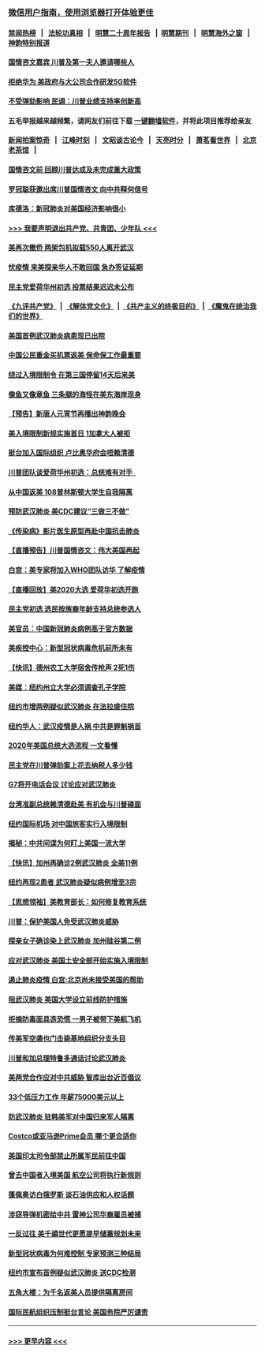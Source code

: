 ### [微信用户指南，使用浏览器打开体验更佳](https://github.com/gfw-breaker/banned-news1/blob/master/indexes/wechat-guide.md?t=0)
#### [禁闻热榜](热点新闻.md?t=0)  &nbsp;&nbsp;|&nbsp;&nbsp; [法轮功真相](https://github.com/gfw-breaker/truth/blob/master/README.md?t=0) &nbsp;&nbsp;|&nbsp;&nbsp; [明慧二十周年报告](https://github.com/gfw-breaker/mh-reports/blob/master/README.md?t=0) &nbsp;&nbsp;|&nbsp;&nbsp;[明慧期刊](https://github.com/gfw-breaker/mh-qikan) &nbsp;&nbsp;|&nbsp;&nbsp; [明慧海外之窗](https://github.com/gfw-breaker/mh-news/blob/master/README.md?t=0) &nbsp;&nbsp;|&nbsp;&nbsp; [神韵特别报道](https://github.com/gfw-breaker/mh-news/blob/master/shenyun.md?t=0)
#### [国情咨文嘉宾 川普及第一夫人邀请哪些人](../pages/nsc412/n11844712.md?t=02050701) 
#### [拒绝华为 美政府与大公司合作研发5G软件](../pages/nsc412/n11844625.md?t=02050701) 
#### [不受弹劾影响 民调：川普业绩支持率创新高](../pages/nsc412/n11844622.md?t=02050701) 
#### 五毛举报越来越频繁，请网友们前往下载 [一键翻墙软件](https://github.com/gfw-breaker/ssr-accounts)，并将此项目推荐给亲友
#### [新闻拍案惊奇](https://github.com/gfw-breaker/banned-news1/blob/master/pages/link4.md) &nbsp;&nbsp;|&nbsp;&nbsp; [江峰时刻](https://github.com/gfw-breaker/banned-news1/blob/master/pages/link4.md) &nbsp;&nbsp;|&nbsp;&nbsp; [文昭谈古论今](https://github.com/gfw-breaker/banned-news1/blob/master/pages/link4.md) &nbsp;&nbsp;|&nbsp;&nbsp; [天亮时分](https://github.com/gfw-breaker/banned-news1/blob/master/pages/link4.md) &nbsp;&nbsp;|&nbsp;&nbsp; [萧茗看世界](https://github.com/gfw-breaker/banned-news1/blob/master/pages/link4.md) &nbsp;&nbsp;|&nbsp;&nbsp; [北京老茶馆](https://github.com/gfw-breaker/banned-news1/blob/master/pages/link4.md) &nbsp;&nbsp;|&nbsp;&nbsp; 
#### [国情咨文前 回顾川普达成及未完成重大政策](../pages/nsc412/n11844581.md?t=02050701) 
#### [罗冠聪获邀出席川普国情咨文 向中共释何信号](../pages/nsc412/n11844355.md?t=02050701) 
#### [库德洛：新冠肺炎对美国经济影响很小](../pages/nsc412/n11844418.md?t=02050701) 
#### [>>> 我要声明退出共产党、共青团、少年队 <<<](https://github.com/begood0513/goodnews/blob/master/quit/letter.md) 
#### [美再次撤侨 两架包机拟载550人离开武汉](../pages/nsc412/n11844407.md?t=02050701) 
#### [忧疫情 来美探亲华人不敢回国 急办签证延期](../pages/nsc412/n11843344.md?t=02050701) 
#### [民主党爱荷华州初选 投票结果迟迟未公布](../pages/nsc412/n11844207.md?t=02050701) 
#### [《九评共产党》](https://github.com/begood0513/9ping.md/blob/master/README.md) &nbsp;|&nbsp; [《解体党文化》](../../../../jtdwh.md/blob/master/README.md)  &nbsp;|&nbsp; [《共产主义的终极目的》](../../../../gczydzjmd.md/blob/master/README.md) &nbsp;|&nbsp; [《魔鬼在统治我们的世界》](../../../../mgztzwmdsj.md/blob/master/README.md) 
#### [美国首例武汉肺炎病患现已出院](../pages/nsc412/n11842740.md?t=02050701) 
#### [中国公民重金买机票返美 保命保工作最重要](../pages/nsc412/n11843282.md?t=02050701) 
#### [绕过入境限制令  在第三国停留14天后来美](../pages/nsc412/n11843341.md?t=02050701) 
#### [像鱼又像章鱼 三条腿的海怪在美东海岸现身](../pages/nsc412/n11843092.md?t=02050701) 
#### [【预告】新唐人元宵节再播出神韵晚会](../pages/nsc412/n11843192.md?t=02050701) 
#### [美入境限制新规实施首日 1加拿大人被拒](../pages/nsc412/n11843058.md?t=02050701) 
#### [挺台加入国际组织 卢比奥华府会唔赖清德](../pages/nsc412/n11843023.md?t=02050701) 
#### [川普团队谈爱荷华州初选：总统难有对手  ](../pages/nsc412/n11842867.md?t=02050701) 
#### [从中国返美 108普林斯顿大学生自我隔离](../pages/nsc412/n11842714.md?t=02050701) 
#### [预防武汉肺炎 美CDC建议“三做三不做”](../pages/nsc412/n11842700.md?t=02050701) 
#### [《传染病》影片医生原型再赴中国抗击肺炎](../pages/nsc412/n11842626.md?t=02050701) 
#### [【直播预告】川普国情咨文：伟大美国再起](../pages/nsc412/n11842079.md?t=02050701) 
#### [白宫：美专家将加入WHO团队访华 了解疫情](../pages/nsc412/n11842198.md?t=02050701) 
#### [【直播回放】美2020大选 爱荷华初选开跑](../pages/nsc412/n11841820.md?t=02050701) 
#### [民主党初选 选民按族裔年龄支持总统参选人](../pages/nsc412/n11842239.md?t=02050701) 
#### [美官员：中国新冠肺炎病例高于官方数据](../pages/nsc412/n11842452.md?t=02050701) 
#### [美疾控中心：新型冠状病毒危机前所未有](../pages/nsc412/n11842406.md?t=02050701) 
#### [【快讯】德州农工大学宿舍传枪声 2死1伤](../pages/nsc412/n11842279.md?t=02050701) 
#### [美媒：纽约州立大学必须调查孔子学院](../pages/nsc412/n11840637.md?t=02050701) 
#### [纽约市增两例疑似武汉肺炎 在法拉盛住院](../pages/nsc412/n11840625.md?t=02050701) 
#### [纽约华人：武汉疫情是人祸 中共是罪魁祸首](../pages/nsc412/n11840631.md?t=02050701) 
#### [2020年美国总统大选流程 一文看懂](../pages/nsc412/n11842056.md?t=02050701) 
#### [民主党在川普弹劾案上花去纳税人多少钱](../pages/nsc412/n11841941.md?t=02050701) 
#### [G7将开电话会议 讨论应对武汉肺炎](../pages/nsc412/n11841658.md?t=02050701) 
#### [台湾准副总统赖清德赴美 有机会与川普碰面](../pages/nsc412/n11841332.md?t=02050701) 
#### [纽约国际机场  对中国旅客实行入境限制](../pages/nsc412/n11840619.md?t=02050701) 
#### [揭秘：中共间谍为何盯上美国一流大学](../pages/nsc412/n11840270.md?t=02050701) 
#### [【快讯】加州再确诊2例武汉肺炎 全美11例](../pages/nsc412/n11840339.md?t=02050701) 
#### [纽约再现2患者 武汉肺炎疑似病例增至3宗](../pages/nsc412/n11840010.md?t=02050701) 
#### [【思想领袖】美教育部长：如何修复教育系统](../pages/nsc412/n11690865.md?t=02050701) 
#### [川普：保护美国人免受武汉肺炎威胁](../pages/nsc412/n11839718.md?t=02050701) 
#### [探亲女子确诊染上武汉肺炎 加州硅谷第二例](../pages/nsc412/n11839784.md?t=02050701) 
#### [应对武汉肺炎 美国土安全部开始实施入境限制](../pages/nsc412/n11839729.md?t=02050701) 
#### [遏止肺炎疫情 白宫:北京尚未接受美国的帮助](../pages/nsc412/n11839660.md?t=02050701) 
#### [阻武汉肺炎 美国大学设立前线防护措施](../pages/nsc412/n11839479.md?t=02050701) 
#### [拒摘防毒面具造恐慌 一男子被带下美航飞机](../pages/nsc412/n11839455.md?t=02050701) 
#### [传美军空袭也门击毙基地组织分支头目](../pages/nsc412/n11839210.md?t=02050701) 
#### [川普和加总理特鲁多通话讨论武汉肺炎](../pages/nsc412/n11839128.md?t=02050701) 
#### [美两党合作应对中共威胁 智库出台近百倡议](../pages/nsc412/n11838437.md?t=02050701) 
#### [33个低压力工作 年薪75000美元以上](../pages/nsc412/n11834441.md?t=02050701) 
#### [防武汉肺炎 驻韩美军对中国归来军人隔离](../pages/nsc412/n11838970.md?t=02050701) 
#### [Costco或亚马逊Prime会员 哪个更合适你](../pages/nsc412/n11834459.md?t=02050701) 
#### [美国印太司令部禁止所属军民前往中国](../pages/nsc412/n11838418.md?t=02050701) 
#### [曾去中国者入境美国 航空公司将执行新规则](../pages/nsc412/n11838375.md?t=02050701) 
#### [蓬佩奥访白俄罗斯 谈石油供应和人权话题](../pages/nsc412/n11838242.md?t=02050701) 
#### [涉窃导弹机密给中共 雷神公司华裔雇员被捕](../pages/nsc412/n11838129.md?t=02050701) 
#### [一反过往 美千禧世代更愿提早储蓄规划未来](../pages/nsc412/n11837601.md?t=02050701) 
#### [新型冠状病毒为何难控制 专家预测三种结局](../pages/nsc412/n11838002.md?t=02050701) 
#### [纽约市宣布首例疑似武汉肺炎 送CDC检测](../pages/nsc412/n11837852.md?t=02050701) 
#### [五角大楼：为千名返美人员提供隔离房间](../pages/nsc412/n11837831.md?t=02050701) 
#### [国际民航组织压制挺台言论 美国务院严厉谴责](../pages/nsc412/n11837791.md?t=02050701) 

----
#### [ >>> 更早内容 <<< ](../indexes/nsc412-earlier.md)
